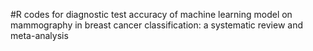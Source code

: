 #R codes for diagnostic test accuracy of machine learning model on mammography in breast cancer classification: a systematic review and meta-analysis

